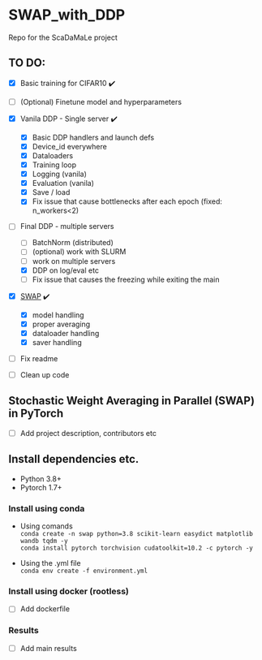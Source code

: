 # SWAP_with_DDP
Repo for the ScaDaMaLe project


## TO DO:
- [x] Basic training for CIFAR10 :heavy_check_mark:
- [ ] (Optional) Finetune model and hyperparameters
- [x] Vanila DDP - Single server :heavy_check_mark:
    - [x] Basic DDP handlers and launch defs
    - [x] Device_id everywhere 
    - [x] Dataloaders
    - [x] Training loop
    - [x] Logging (vanila)    
    - [x] Evaluation (vanila)        
    - [x] Save / load
    - [x] Fix issue that cause bottlenecks after each epoch (fixed: n_workers<2)

- [ ] Final DDP - multiple servers
    - [ ] BatchNorm (distributed)     
    - [ ] (optional) work with SLURM
    - [ ] work on multiple servers  
    - [x] DDP on log/eval etc     
    - [ ] Fix issue that causes the freezing while exiting the main
- [x] [SWAP](https://openreview.net/pdf?id=rygFWAEFwS) :heavy_check_mark:
    - [x] model handling
    - [x] proper averaging
    - [x] dataloader handling    
    - [x] saver handling        
- [ ] Fix readme 
- [ ] Clean up code 


## Stochastic Weight Averaging in Parallel (SWAP) in PyTorch
- [ ] Add project description, contributors etc
 
## Install dependencies etc.

- Python 3.8+ 
- Pytorch 1.7+

### Install using conda
- Using comands\
```conda create -n swap python=3.8 scikit-learn easydict matplotlib wandb tqdm -y```\
```conda install pytorch torchvision cudatoolkit=10.2 -c pytorch -y```

- Using the .yml file\
```conda env create -f environment.yml```

### Install using docker (rootless)
- [ ] Add dockerfile



### Results
- [ ] Add main results
